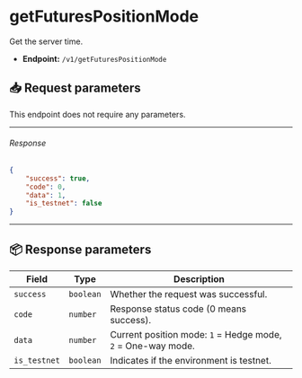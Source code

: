 # getFuturesPositionMode

Get the server time.

- **Endpoint:** `/v1/getFuturesPositionMode`

## 📥 Request parameters

This endpoint does not require any parameters.

---

###### Response

```JSON
{
    "success": true,
    "code": 0,
    "data": 1,
    "is_testnet": false
}
```

---

## 📦 Response parameters

| **Field**     | **Type**   | **Description**                                     |
|---------------|------------|-----------------------------------------------------|
| `success`     | `boolean`  | Whether the request was successful.                |
| `code`        | `number`   | Response status code (0 means success).            |
| `data`        | `number`   | Current position mode: `1` = Hedge mode, `2` = One-way mode. |
| `is_testnet`  | `boolean`  | Indicates if the environment is testnet.           |